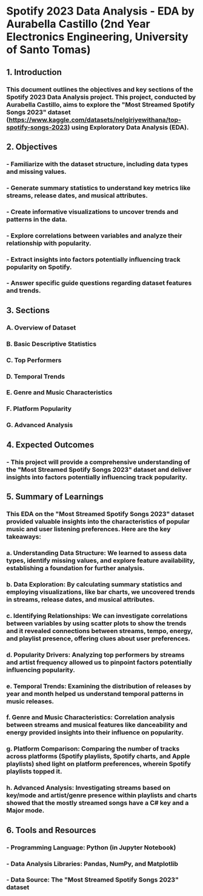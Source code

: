 # Spotify 2023 Data Analysis - EDA by Aurabella Castillo (2nd Year Electronics Engineering, University of Santo Tomas)

## 1. Introduction
### This document outlines the objectives and key sections of the Spotify 2023 Data Analysis project. This project, conducted by Aurabella Castillo, aims to explore the "Most Streamed Spotify Songs 2023" dataset (https://www.kaggle.com/datasets/nelgiriyewithana/top-spotify-songs-2023) using Exploratory Data Analysis (EDA).

## 2. Objectives

### - Familiarize with the dataset structure, including data types and missing values.
### - Generate summary statistics to understand key metrics like streams, release dates, and musical attributes.
### - Create informative visualizations to uncover trends and patterns in the data.
### - Explore correlations between variables and analyze their relationship with popularity.
### - Extract insights into factors potentially influencing track popularity on Spotify.
### - Answer specific guide questions regarding dataset features and trends.

## 3. Sections

### A. Overview of Dataset
### B. Basic Descriptive Statistics
### C. Top Performers
### D. Temporal Trends
### E. Genre and Music Characteristics
### F. Platform Popularity
### G. Advanced Analysis

## 4. Expected Outcomes
### - This project will provide a comprehensive understanding of the "Most Streamed Spotify Songs 2023" dataset and deliver insights into factors potentially influencing track popularity.

## 5. Summary of Learnings
### This EDA on the "Most Streamed Spotify Songs 2023" dataset provided valuable insights into the characteristics of popular music and user listening preferences. Here are the key takeaways:
### a. Understanding Data Structure: We learned to assess data types, identify missing values, and explore feature availability, establishing a foundation for further analysis.
### b. Data Exploration: By calculating summary statistics and employing visualizations, like bar charts, we uncovered trends in streams, release dates, and musical attributes.
### c. Identifying Relationships: We can investigate correlations between variables by using scatter plots to show the trends and it revealed connections between streams, tempo, energy, and playlist presence, offering clues about user preferences.
### d. Popularity Drivers: Analyzing top performers by streams and artist frequency allowed us to pinpoint factors potentially influencing popularity.
### e. Temporal Trends: Examining the distribution of releases by year and month helped us understand temporal patterns in music releases.
### f. Genre and Music Characteristics: Correlation analysis between streams and musical features like danceability and energy provided insights into their influence on popularity.
### g. Platform Comparison: Comparing the number of tracks across platforms (Spotify playlists, Spotify charts, and Apple playlists) shed light on platform preferences, wherein Spotify playlists topped it.
### h. Advanced Analysis: Investigating streams based on key/mode and artist/genre presence within playlists and charts showed that the mostly streamed songs have a C# key and a Major mode.
## 6. Tools and Resources
### - Programming Language: Python (in Jupyter Notebook)
### - Data Analysis Libraries: Pandas, NumPy, and Matplotlib
### - Data Source: The "Most Streamed Spotify Songs 2023" dataset
